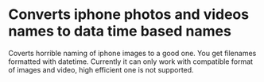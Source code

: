 # Converts iphone photos and videos names to data time based names

Coverts horrible naming of iphone images to a good one. You get filenames formatted with datetime. Currently it can only work with compatible format of images and video, high efficient one is not supported.
